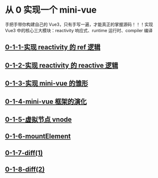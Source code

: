 # 从 0 实现一个 mini-vue

手把手带你构建自己的 Vue3，只有手写一遍，才能真正的掌握源码！！！实现 Vue3 中的核心三大模块：reactivity 响应式、runtime 运行时、compiler 编译

## [0-1-1-实现 reactivity 的 ref 逻辑](./0-1-1-实现%20reactivity%20的%20ref%20逻辑/README.md)

## [0-1-2-实现 reactivity 的 reactive 逻辑](./0-1-2-实现%20reactivity%20的%20reactive%20逻辑/README.md)

## [0-1-3-实现 mini-vue 的雏形](./0-1-3-实现%20mini-vue%20的雏形/README.md)

## [0-1-4-mini-vue 框架的演化](./0-1-4-mini-vue%20框架的演化/README.md)

## [0-1-5-虚拟节点 vnode](./0-1-5-虚拟节点%20vnode/README.md)

## [0-1-6-mountElement](./0-1-6-mountElement/README.md)

## [0-1-7-diff(1)](./0-1-7-diff(1)/README.md)

## [0-1-8-diff(2)](./0-1-8-diff(2)/README.md)
